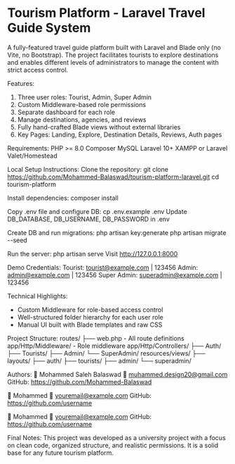 <h1>Tourism Platform - Laravel Travel Guide System</h1>
<p>A fully-featured travel guide platform built with Laravel and Blade only (no Vite, no Bootstrap).
The project facilitates tourists to explore destinations and enables different levels of administrators to manage the content with strict access control.</p>
    
Features:
1) Three user roles: Tourist, Admin, Super Admin
2) Custom Middleware-based role permissions
3) Separate dashboard for each role
4) Manage destinations, agencies, and reviews
5) Fully hand-crafted Blade views without external libraries
6) Key Pages: Landing, Explore, Destination Details, Reviews, Auth pages

Requirements:
PHP >= 8.0
Composer
MySQL
Laravel 10+
XAMPP or Laravel Valet/Homestead

Local Setup Instructions:
Clone the repository:
git clone https://github.com/Mohammed-Balaswad/tourism-platform-laravel.git
cd tourism-platform

Install dependencies:
composer install

Copy .env file and configure DB:
cp .env.example .env
Update DB_DATABASE, DB_USERNAME, DB_PASSWORD in .env

Create DB and run migrations:
php artisan key:generate
php artisan migrate --seed

Run the server:
php artisan serve
Visit http://127.0.0.1:8000

Demo Credentials:
Tourist: tourist@example.com | 123456
Admin: admin@example.com | 123456
Super Admin: superadmin@example.com | 123456

Technical Highlights:
- Custom Middleware for role-based access control
- Well-structured folder hierarchy for each user role
- Manual UI built with Blade templates and raw CSS
  
Project Structure:
routes/
├── web.php - All route definitions
app/Http/Middleware/ - Role middleware
app/Http/Controllers/
├── Auth/
├── Tourists/
├── Admin/
└── SuperAdmin/
resources/views/
├── layouts/
├── auth/
├── tourists/
├── admin/
└── superadmin/

Authors:
👤 Mohammed Saleh Balaswad
📧 muhammed.design20@gmail.com
GitHub: https://github.com/Mohammed-Balaswad

👤 Mohammed
📧 youremail@example.com
GitHub: https://github.com/username

👤 Mohammed
📧 youremail@example.com
GitHub: https://github.com/username

Final Notes:
This project was developed as a university project with a focus on clean code, organized structure, and realistic permissions. It is a solid base for any future tourism platform.
